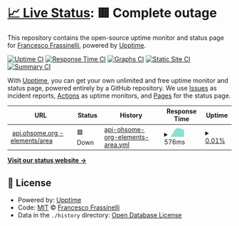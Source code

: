 # [📈 Live Status](https://frafra.github.io/ohsome-api-upptime): <!--live status--> **🟥 Complete outage**

This repository contains the open-source uptime monitor and status page for [Francesco Frassinelli](frafra.eu), powered by [Upptime](https://github.com/upptime/upptime).

[![Uptime CI](https://github.com/frafra/ohsome-api-upptime/workflows/Uptime%20CI/badge.svg)](https://github.com/frafra/ohsome-api-upptime/actions?query=workflow%3A%22Uptime+CI%22)
[![Response Time CI](https://github.com/frafra/ohsome-api-upptime/workflows/Response%20Time%20CI/badge.svg)](https://github.com/frafra/ohsome-api-upptime/actions?query=workflow%3A%22Response+Time+CI%22)
[![Graphs CI](https://github.com/frafra/ohsome-api-upptime/workflows/Graphs%20CI/badge.svg)](https://github.com/frafra/ohsome-api-upptime/actions?query=workflow%3A%22Graphs+CI%22)
[![Static Site CI](https://github.com/frafra/ohsome-api-upptime/workflows/Static%20Site%20CI/badge.svg)](https://github.com/frafra/ohsome-api-upptime/actions?query=workflow%3A%22Static+Site+CI%22)
[![Summary CI](https://github.com/frafra/ohsome-api-upptime/workflows/Summary%20CI/badge.svg)](https://github.com/frafra/ohsome-api-upptime/actions?query=workflow%3A%22Summary+CI%22)

With [Upptime](https://upptime.js.org), you can get your own unlimited and free uptime monitor and status page, powered entirely by a GitHub repository. We use [Issues](https://github.com/frafra/ohsome-api-upptime/issues) as incident reports, [Actions](https://github.com/frafra/ohsome-api-upptime/actions) as uptime monitors, and [Pages](https://frafra.github.io/ohsome-api-upptime) for the status page.

<!--start: status pages-->
<!-- This summary is generated by Upptime (https://github.com/upptime/upptime) -->
<!-- Do not edit this manually, your changes will be overwritten -->
<!-- prettier-ignore -->
| URL | Status | History | Response Time | Uptime |
| --- | ------ | ------- | ------------- | ------ |
| <img alt="" src="https://favicons.githubusercontent.com/api.ohsome.org" height="13"> [api.ohsome.org - elements/area](https://api.ohsome.org/v1/elements/area?bboxes=8.625%2C49.3711%2C8.7334%2C49.4397&format=json&time=2014-01-01) | 🟥 Down | [api-ohsome-org-elements-area.yml](https://github.com/frafra/ohsome-api-upptime/commits/HEAD/history/api-ohsome-org-elements-area.yml) | <details><summary><img alt="Response time graph" src="./graphs/api-ohsome-org-elements-area/response-time-week.png" height="20"> 576ms</summary><br><a href="https://frafra.github.io/ohsome-api-upptime/history/api-ohsome-org-elements-area"><img alt="Response time 576" src="https://img.shields.io/endpoint?url=https%3A%2F%2Fraw.githubusercontent.com%2Ffrafra%2Fohsome-api-upptime%2FHEAD%2Fapi%2Fapi-ohsome-org-elements-area%2Fresponse-time.json"></a><br><a href="https://frafra.github.io/ohsome-api-upptime/history/api-ohsome-org-elements-area"><img alt="24-hour response time 576" src="https://img.shields.io/endpoint?url=https%3A%2F%2Fraw.githubusercontent.com%2Ffrafra%2Fohsome-api-upptime%2FHEAD%2Fapi%2Fapi-ohsome-org-elements-area%2Fresponse-time-day.json"></a><br><a href="https://frafra.github.io/ohsome-api-upptime/history/api-ohsome-org-elements-area"><img alt="7-day response time 576" src="https://img.shields.io/endpoint?url=https%3A%2F%2Fraw.githubusercontent.com%2Ffrafra%2Fohsome-api-upptime%2FHEAD%2Fapi%2Fapi-ohsome-org-elements-area%2Fresponse-time-week.json"></a><br><a href="https://frafra.github.io/ohsome-api-upptime/history/api-ohsome-org-elements-area"><img alt="30-day response time 576" src="https://img.shields.io/endpoint?url=https%3A%2F%2Fraw.githubusercontent.com%2Ffrafra%2Fohsome-api-upptime%2FHEAD%2Fapi%2Fapi-ohsome-org-elements-area%2Fresponse-time-month.json"></a><br><a href="https://frafra.github.io/ohsome-api-upptime/history/api-ohsome-org-elements-area"><img alt="1-year response time 576" src="https://img.shields.io/endpoint?url=https%3A%2F%2Fraw.githubusercontent.com%2Ffrafra%2Fohsome-api-upptime%2FHEAD%2Fapi%2Fapi-ohsome-org-elements-area%2Fresponse-time-year.json"></a></details> | <details><summary><a href="https://frafra.github.io/ohsome-api-upptime/history/api-ohsome-org-elements-area">0.01%</a></summary><a href="https://frafra.github.io/ohsome-api-upptime/history/api-ohsome-org-elements-area"><img alt="All-time uptime 0.01%" src="https://img.shields.io/endpoint?url=https%3A%2F%2Fraw.githubusercontent.com%2Ffrafra%2Fohsome-api-upptime%2FHEAD%2Fapi%2Fapi-ohsome-org-elements-area%2Fuptime.json"></a><br><a href="https://frafra.github.io/ohsome-api-upptime/history/api-ohsome-org-elements-area"><img alt="24-hour uptime 0.01%" src="https://img.shields.io/endpoint?url=https%3A%2F%2Fraw.githubusercontent.com%2Ffrafra%2Fohsome-api-upptime%2FHEAD%2Fapi%2Fapi-ohsome-org-elements-area%2Fuptime-day.json"></a><br><a href="https://frafra.github.io/ohsome-api-upptime/history/api-ohsome-org-elements-area"><img alt="7-day uptime 0.01%" src="https://img.shields.io/endpoint?url=https%3A%2F%2Fraw.githubusercontent.com%2Ffrafra%2Fohsome-api-upptime%2FHEAD%2Fapi%2Fapi-ohsome-org-elements-area%2Fuptime-week.json"></a><br><a href="https://frafra.github.io/ohsome-api-upptime/history/api-ohsome-org-elements-area"><img alt="30-day uptime 0.01%" src="https://img.shields.io/endpoint?url=https%3A%2F%2Fraw.githubusercontent.com%2Ffrafra%2Fohsome-api-upptime%2FHEAD%2Fapi%2Fapi-ohsome-org-elements-area%2Fuptime-month.json"></a><br><a href="https://frafra.github.io/ohsome-api-upptime/history/api-ohsome-org-elements-area"><img alt="1-year uptime 0.01%" src="https://img.shields.io/endpoint?url=https%3A%2F%2Fraw.githubusercontent.com%2Ffrafra%2Fohsome-api-upptime%2FHEAD%2Fapi%2Fapi-ohsome-org-elements-area%2Fuptime-year.json"></a></details>

<!--end: status pages-->

[**Visit our status website →**](https://frafra.github.io/ohsome-api-upptime)

## 📄 License

- Powered by: [Upptime](https://github.com/upptime/upptime)
- Code: [MIT](./LICENSE) © [Francesco Frassinelli](frafra.eu)
- Data in the `./history` directory: [Open Database License](https://opendatacommons.org/licenses/odbl/1-0/)
